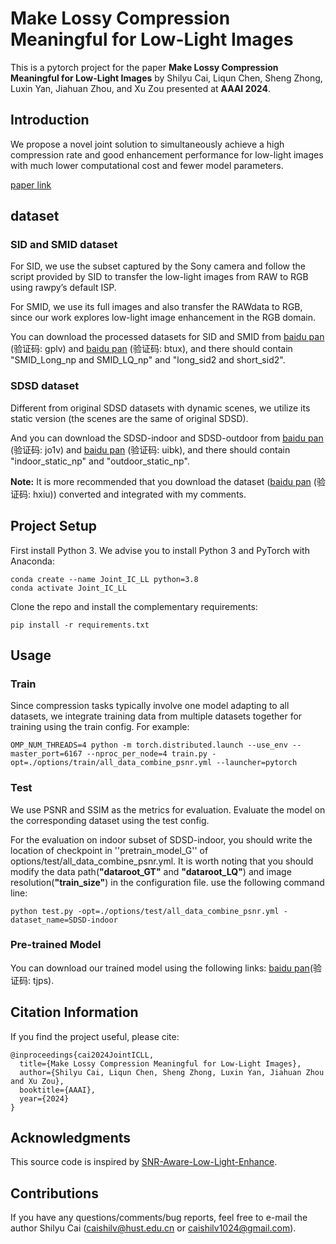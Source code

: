 # Make Lossy Compression Meaningful for Low-Light Images

This is a pytorch project for the paper **Make Lossy Compression Meaningful for Low-Light Images** by Shilyu Cai, Liqun Chen, Sheng Zhong, Luxin Yan, Jiahuan Zhou, and Xu Zou presented at **AAAI 2024**.


## Introduction
We propose a novel joint solution to simultaneously achieve a high compression rate and good enhancement performance for low-light images with much lower computational cost and fewer model parameters.

[paper link](https://ojs.aaai.org/index.php/AAAI/article/view/28664)

## dataset

### SID and SMID dataset
For SID, we use the subset captured by the Sony camera and follow the script provided by SID to transfer the low-light images from RAW to RGB using rawpy’s default ISP. 

For SMID, we use its full images and also transfer the RAWdata to RGB, since our work explores low-light image enhancement in the RGB domain.

You can download the processed datasets for SID and SMID from [baidu pan](https://pan.baidu.com/s/1HRr-5LJO0V0CWqtoctQp9w) (验证码: gplv) and [baidu pan](https://pan.baidu.com/s/1Qol_4GsIjGDR8UT9IRZbBQ) (验证码: btux), and there should contain "SMID_Long_np and SMID_LQ_np" and "long_sid2 and short_sid2".

### SDSD dataset
Different from original SDSD datasets with dynamic scenes, we utilize its static version (the scenes are the same of original SDSD).

And you can download the SDSD-indoor and SDSD-outdoor from [baidu pan](https://pan.baidu.com/s/1rfRzshGNcL0MX5soRNuwTA) (验证码: jo1v) and [baidu pan](https://pan.baidu.com/s/1JzDQnFov-u6aBPPgjSzSxQ) (验证码: uibk), and there should contain "indoor_static_np" and "outdoor_static_np".

**Note:** It is more recommended that you download the dataset ([baidu pan](https://pan.baidu.com/s/1zyDsJpugLg57KAtS3MbqSw) (验证码: hxiu)) converted and integrated with my comments.

## Project Setup

First install Python 3. We advise you to install Python 3 and PyTorch with Anaconda:

```
conda create --name Joint_IC_LL python=3.8
conda activate Joint_IC_LL
```

Clone the repo and install the complementary requirements:
```
pip install -r requirements.txt
```

## Usage

### Train
Since compression tasks typically involve one model adapting to all datasets, we integrate training data from multiple datasets together for training using the train config.
For example:

```
OMP_NUM_THREADS=4 python -m torch.distributed.launch --use_env --master_port=6167 --nproc_per_node=4 train.py -opt=./options/train/all_data_combine_psnr.yml --launcher=pytorch
```

### Test

We use PSNR and SSIM as the metrics for evaluation. Evaluate the model on the corresponding dataset using the test config.

For the evaluation on indoor subset of SDSD-indoor, you should write the location of checkpoint in ''pretrain_model_G'' of options/test/all_data_combine_psnr.yml. It is worth noting that you should modify the data path(**"dataroot_GT"** and **"dataroot_LQ"**) and image resolution(**"train_size"**) in the configuration file.
use the following command line:

```
python test.py -opt=./options/test/all_data_combine_psnr.yml -dataset_name=SDSD-indoor
```

### Pre-trained Model

You can download our trained model using the following links: [baidu pan](https://pan.baidu.com/s/19icSarveBqvTlphqEy6TDQ)(验证码: tjps).

## Citation Information

If you find the project useful, please cite:

```
@inproceedings{cai2024JointICLL,
  title={Make Lossy Compression Meaningful for Low-Light Images},
  author={Shilyu Cai, Liqun Chen, Sheng Zhong, Luxin Yan, Jiahuan Zhou and Xu Zou},
  booktitle={AAAI},
  year={2024}
}
```


## Acknowledgments
This source code is inspired by [SNR-Aware-Low-Light-Enhance](https://github.com/dvlab-research/SNR-Aware-Low-Light-Enhance).

## Contributions
If you have any questions/comments/bug reports, feel free to e-mail the author Shilyu Cai ([caishilv@hust.edu.cn](caishilv@hust.edu.cn) or [caishilv1024@gmail.com](caishilv1024@gmail.com)).
